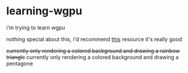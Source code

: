 # learning-wgpu

i'm trying to learn wgpu

nothing special about this, i'd recommend [this](https://sotrh.github.io/learn-wgpu) resource it's really good

~~currently only rendering a colored background and drawing a rainbow triangle~~
currently only rendering a colored background and drawing a pentagone
